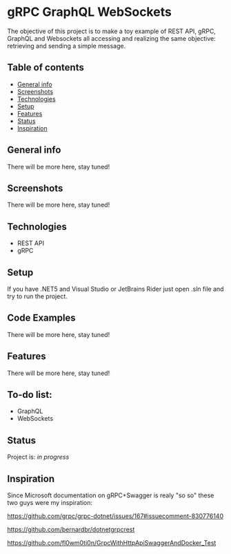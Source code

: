 # gRPC GraphQL WebSockets 
The objective of this project is to make a toy example of REST API, gRPC, GraphQL and Websockets all accessing and realizing the same objective: retrieving and sending a simple message.

## Table of contents
* [General info](#general-info)
* [Screenshots](#screenshots)
* [Technologies](#technologies)
* [Setup](#setup)
* [Features](#features)
* [Status](#status)
* [Inspiration](#inspiration)

## General info
There will be more here, stay tuned!

## Screenshots
There will be more here, stay tuned!

## Technologies
* REST API 
* gRPC

## Setup
If you have .NET5 and Visual Studio or JetBrains Rider just open .sln file and try to run the project.

## Code Examples
There will be more here, stay tuned!

## Features
There will be more here, stay tuned!

## To-do list:
* GraphQL
* WebSockets

## Status
Project is: _in progress_

## Inspiration
Since Microsoft documentation on gRPC+Swagger is realy "so so" these two guys were my inspiration: 

https://github.com/grpc/grpc-dotnet/issues/167#issuecomment-830776140

https://github.com/bernardbr/dotnetgrpcrest

https://github.com/fl0wm0ti0n/GrpcWithHttpApiSwaggerAndDocker_Test
